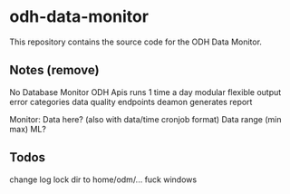 # odh-data-monitor

This repository contains the source code for the ODH Data Monitor.

## Notes (remove)
No Database
Monitor ODH Apis
runs 1 time a day
modular
flexible output
error categories
data quality endpoints
deamon generates report

Monitor:
Data here? (also with data/time cronjob format)
Data range (min max)
ML?

## Todos
change log lock dir to home/odm/...
fuck windows